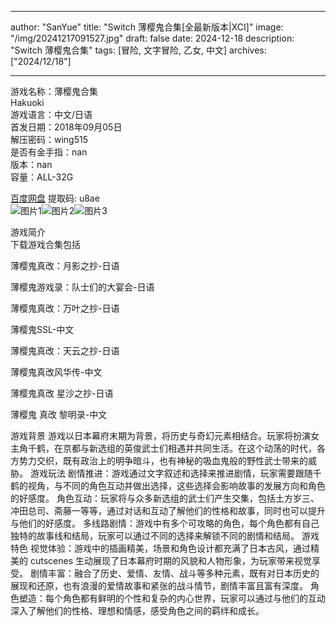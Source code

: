 
---
author: "SanYue"
title: "Switch 薄樱鬼合集[全最新版本|XCI]"
image: "/img/20241217091527.jpg"
draft: false
date: 2024-12-18
description: "Switch 薄樱鬼合集"
tags: [冒险, 文字冒险, 乙女, 中文]
archives: ["2024/12/18"]

---

游戏名称：薄樱鬼合集   
Hakuoki    
游戏语言：中文/日语  
首发日期：2018年09月05日  
解压密码：wing515  
是否有金手指：nan  
版本：nan   
容量：ALL-32G

[百度网盘](https://pan.baidu.com/s/1N-zm9HiXxSvMBIlkslr36Q) 提取码: u8ae  
![图片1](/img/395d8a.jpg)![图片2](/img/bd822e.jpg)![图片3](/img/0e23bd.jpg)  

游戏简介  
下载游戏合集包括

薄樱鬼真改：月影之抄-日语

薄樱鬼游戏录：队士们的大宴会-日语

薄樱鬼真改：万叶之抄-日语

薄樱鬼SSL-中文

薄樱鬼真改：天云之抄-日语

薄樱鬼真改风华传-中文

薄樱鬼真改 星沙之抄-日语

薄樱鬼 真改 黎明录-中文

游戏背景
游戏以日本幕府末期为背景，将历史与奇幻元素相结合。玩家将扮演女主角千鹤，在京都与新选组的英俊武士们相遇并共同生活。在这个动荡的时代，各方势力交织，既有政治上的明争暗斗，也有神秘的吸血鬼般的野性武士带来的威胁。
游戏玩法
剧情推进：游戏通过文字叙述和选择来推进剧情，玩家需要跟随千鹤的视角，与不同的角色互动并做出选择，这些选择会影响故事的发展方向和角色的好感度。
角色互动：玩家将与众多新选组的武士们产生交集，包括土方岁三、冲田总司、斋藤一等等，通过对话和互动了解他们的性格和故事，同时也可以提升与他们的好感度。
多线路剧情：游戏中有多个可攻略的角色，每个角色都有自己独特的故事线和结局，玩家可以通过不同的选择来解锁不同的剧情和结局。
游戏特色
视觉体验：游戏中的插画精美，场景和角色设计都充满了日本古风，通过精美的 cutscenes 生动展现了日本幕府时期的风貌和人物形象，为玩家带来视觉享受。
剧情丰富：融合了历史、爱情、友情、战斗等多种元素，既有对日本历史的展现和还原，也有浪漫的爱情故事和紧张的战斗情节，剧情丰富且富有深度。
角色塑造：每个角色都有鲜明的个性和复杂的内心世界，玩家可以通过与他们的互动深入了解他们的性格、理想和情感，感受角色之间的羁绊和成长。
